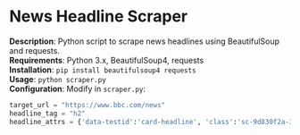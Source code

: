 # News Headline Scraper  
**Description**: Python script to scrape news headlines using BeautifulSoup and requests.  
**Requirements**: Python 3.x, BeautifulSoup4, requests  
**Installation**: `pip install beautifulsoup4 requests`  
**Usage**: `python scraper.py`  
**Configuration**: Modify in `scraper.py`:  
```python
target_url = "https://www.bbc.com/news"  
headline_tag = "h2"  
headline_attrs = {'data-testid':'card-headline', 'class':'sc-9d830f2a-3 fWzToZ'}  
